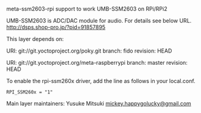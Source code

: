 meta-ssm2603-rpi support to work UMB-SSM2603 on RPi/RPi2

UMB-SSM2603 is ADC/DAC module for audio. For details see below URL.
http://dsps.shop-pro.jp/?pid=91857895


This layer depends on:

URI: git://git.yoctoproject.org/poky.git
branch: fido
revision: HEAD

URI: git://git.yoctoproject.org/meta-raspberrypi
branch: master
revision: HEAD


To enable the rpi-ssm260x driver, add the line as follows in your local.conf.

```
RPI_SSM260x = "1"
```


Main layer maintainers:
  Yusuke Mitsuki <mickey.happygolucky@gmail.com>
